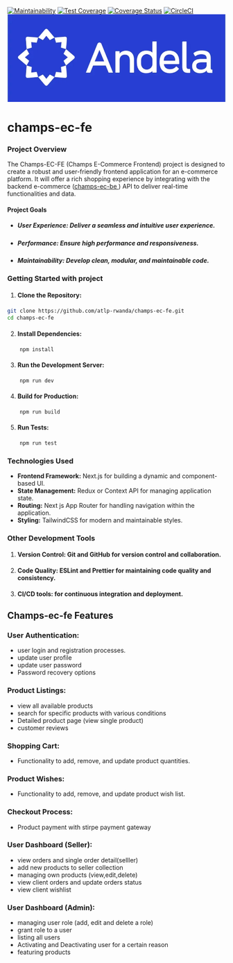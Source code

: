[![Maintainability](https://api.codeclimate.com/v1/badges/b587cbf0ba4c569d8f4f/maintainability)](https://codeclimate.com/github/atlp-rwanda/champs-ec-fe/maintainability) 
[![Test Coverage](https://api.codeclimate.com/v1/badges/b587cbf0ba4c569d8f4f/test_coverage)](https://codeclimate.com/github/atlp-rwanda/champs-ec-fe/test_coverage)
[![Coverage Status](https://coveralls.io/repos/github/atlp-rwanda/champs-ec-fe/badge.svg?branch=development)](https://coveralls.io/github/atlp-rwanda/champs-ec-fe?branch=development)
[![CircleCI](https://dl.circleci.com/status-badge/img/gh/atlp-rwanda/champs-ec-fe/tree/ft-tests-setup.svg?style=svg)](https://dl.circleci.com/status-badge/redirect/gh/atlp-rwanda/champs-ec-fe/tree/ft-tests-setup)
<img alt="Next JS" src="./public/andela.webp"/>

# champs-ec-fe

### Project Overview
The Champs-EC-FE (Champs E-Commerce Frontend) project is designed to create a robust and user-friendly frontend application for an e-commerce platform. It will offer a rich shopping experience by integrating with the backend e-commerce (<a href="https://champs-ec-be.onrender.com/api/docs/#/">champs-ec-be </a>) API to deliver real-time functionalities and data.

#### Project Goals
- ##### User Experience: Deliver a seamless and intuitive user experience.
- ##### Performance: Ensure high performance and responsiveness.
- ##### Maintainability: Develop clean, modular, and maintainable code.

### Getting Started with project
1. #### Clone the Repository:
```bash
git clone https://github.com/atlp-rwanda/champs-ec-fe.git
cd champs-ec-fe
```
2. #### Install Dependencies:
``` bash
    npm install
```
3. #### Run the Development Server:
``` bash
    npm run dev
```
4. #### Build for Production:
``` bash
    npm run build
```
5. #### Run Tests:
``` bash
    npm run test
```
### Technologies Used
- <b>Frontend Framework:</b> Next.js for building a dynamic and component-based UI.
- <b>State Management:</b> Redux or Context API for managing application state.
- <b>Routing:</b> Next js App Router for handling navigation within the application.
- <b>Styling:</b> TailwindCSS for modern and maintainable styles.

### Other Development Tools
1. #### Version Control: Git and GitHub for version control and collaboration.
2. #### Code Quality: ESLint and Prettier for maintaining code quality and consistency.
3. #### CI/CD tools: for continuous integration and deployment.

## Champs-ec-fe Features

### User Authentication:

* user login and registration processes.
* update user profile 
* update user password
* Password recovery options

### Product Listings:
 * view all available products
 * search for specific products with various conditions
 * Detailed product page (view single product)
 * customer reviews

### Shopping Cart:
 * Functionality to add, remove, and update product quantities.

### Product Wishes:
 * Functionality to add, remove, and update product wish list.

### Checkout Process:
 * Product payment with stirpe payment gateway

### User Dashboard (Seller):
  * view orders and single order detail(selller)
  * add new products to seller collection
  * managing own products (view,edit,delete)
  * view client orders and update orders status
  * view client wishlist

### User Dashboard (Admin):
  * managing user role (add, edit and delete a role)
  * grant role to a user
  * listing all users
  * Activating and Deactivating user for a certain reason
  * featuring products
  


